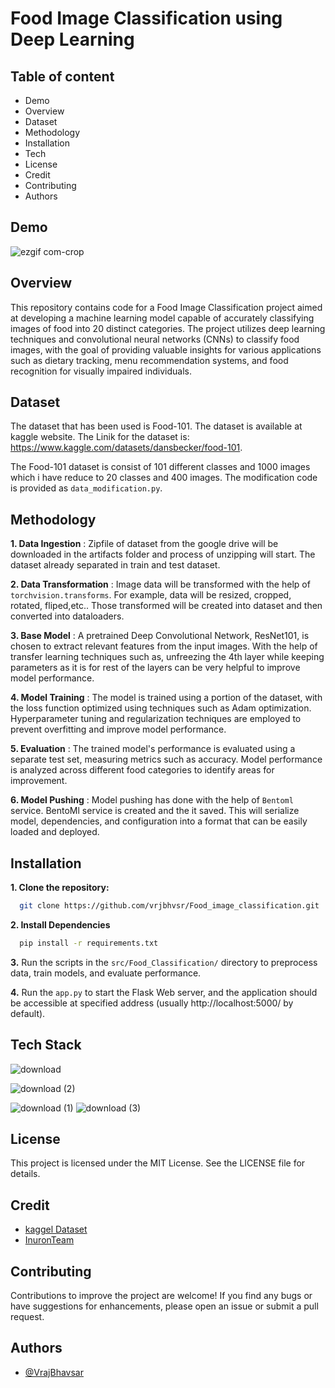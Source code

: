 
# Food Image Classification using Deep Learning





## Table of content

* Demo
* Overview
* Dataset
* Methodology
* Installation
* Tech
* License
* Credit
* Contributing
* Authors
## Demo

![ezgif com-crop](https://github.com/vrjbhvsr/Food_image_classification/assets/158619347/b2daacdf-9367-4b90-8218-fb38acdb3ef1)


## Overview

This repository contains code for a Food Image Classification project aimed at developing a machine learning model capable of accurately classifying images of food into 20 distinct categories. The project utilizes deep learning techniques and convolutional neural networks (CNNs) to classify food images, with the goal of providing valuable insights for various applications such as dietary tracking, menu recommendation systems, and food recognition for visually impaired individuals.
## Dataset

The dataset that has been used is Food-101. The dataset is available at kaggle website.
The Linik for the dataset is: https://www.kaggle.com/datasets/dansbecker/food-101.

The Food-101 dataset is consist of 101 different classes and 1000 images which i have reduce to 20 classes and 400 images. The modification code is provided as `data_modification.py`.
## Methodology
**1. Data Ingestion** : Zipfile of dataset from the google drive will be downloaded in the artifacts folder and process of unzipping will start. The dataset already separated in train and test dataset.

**2. Data Transformation** : Image data will be transformed with the help of `torchvision.transforms`. For example, data will be resized, cropped, rotated, fliped,etc.. Those transformed will be created into dataset and then converted into dataloaders.

**3. Base Model** : A pretrained Deep Convolutional Network, ResNet101, is chosen to extract relevant features from the input images. With the help of transfer learning techniques such as, unfreezing the 4th layer while keeping parameters as it is for rest of the layers can be very helpful to improve model performance.

**4. Model Training** : The model is trained using a portion of the dataset, with the loss function optimized using techniques such as Adam optimization. Hyperparameter tuning and regularization techniques are employed to prevent overfitting and improve model performance.

**5. Evaluation** : The trained model's performance is evaluated using a separate test set, measuring metrics such as accuracy. Model performance is analyzed across different food categories to identify areas for improvement.

**6. Model Pushing** : Model pushing has done with the help of `Bentoml` service. BentoMl service is created and the it saved. This will serialize model, dependencies, and configuration into a format that can be easily loaded and deployed. 

## Installation


**1. Clone the repository:**

```bash
  git clone https://github.com/vrjbhvsr/Food_image_classification.git
```

**2. Install Dependencies**
```bash
  pip install -r requirements.txt
```

**3.** Run the scripts in the `src/Food_Classification/` directory to preprocess data, train models, and evaluate performance. 

**4.** Run the `app.py` to start the Flask Web server, and the application should be accessible at specified address (usually http://localhost:5000/ by default).
## Tech Stack

![download](https://github.com/vrjbhvsr/Food_image_classification/assets/158619347/ef296e45-34d6-4fde-b700-65e0168561c6)


![download (2)](https://github.com/vrjbhvsr/Food_image_classification/assets/158619347/aec41bf7-1c2f-421f-83ce-7333fb039862)

![download (1)](https://github.com/vrjbhvsr/Food_image_classification/assets/158619347/8b8c95a1-c944-4aef-af9a-9ab8b27a4a03)
![download (3)](https://github.com/vrjbhvsr/Food_image_classification/assets/158619347/759ff0fd-0717-44c5-b680-c071317cbe00)


## License

This project is licensed under the MIT License. See the LICENSE file for details.
## Credit

* [kaggel Dataset](https://www.kaggle.com/datasets/dansbecker/food-101)
* [InuronTeam](https://ineuron.ai/)

## Contributing

Contributions to improve the project are welcome! If you find any bugs or have suggestions for enhancements, please open an issue or submit a pull request.
## Authors

- [@VrajBhavsar](https://github.com/vrjbhvsr)

